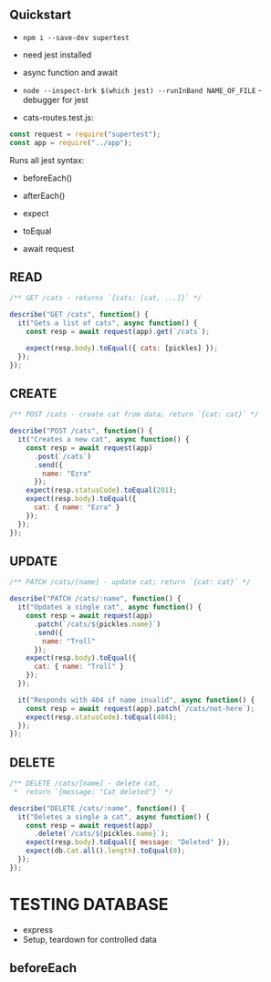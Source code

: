 ## Quickstart

- `npm i --save-dev supertest`
- need jest installed
- async function and await
- `node --inspect-brk $(which jest) --runInBand NAME_OF_FILE` - debugger for jest

- cats-routes.test.js:

```JavaScript
const request = require("supertest");
const app = require("../app");
```

Runs all jest syntax:

- beforeEach()
- afterEach()
- expect
- toEqual

- await request

## READ

```JavaScript
/** GET /cats - returns `{cats: [cat, ...]}` */

describe("GET /cats", function() {
  it("Gets a list of cats", async function() {
    const resp = await request(app).get(`/cats`);

    expect(resp.body).toEqual({ cats: [pickles] });
  });
});
```

## CREATE

```JavaScript
/** POST /cats - create cat from data; return `{cat: cat}` */

describe("POST /cats", function() {
  it("Creates a new cat", async function() {
    const resp = await request(app)
      .post(`/cats`)
      .send({
        name: "Ezra"
      });
    expect(resp.statusCode).toEqual(201);
    expect(resp.body).toEqual({
      cat: { name: "Ezra" }
    });
  });
});
```

## UPDATE

```JavaScript
/** PATCH /cats/[name] - update cat; return `{cat: cat}` */

describe("PATCH /cats/:name", function() {
  it("Updates a single cat", async function() {
    const resp = await request(app)
      .patch(`/cats/${pickles.name}`)
      .send({
        name: "Troll"
      });
    expect(resp.body).toEqual({
      cat: { name: "Troll" }
    });
  });

  it("Responds with 404 if name invalid", async function() {
    const resp = await request(app).patch(`/cats/not-here`);
    expect(resp.statusCode).toEqual(404);
  });
});
```

## DELETE

```JavaScript
/** DELETE /cats/[name] - delete cat,
 *  return `{message: "Cat deleted"}` */

describe("DELETE /cats/:name", function() {
  it("Deletes a single a cat", async function() {
    const resp = await request(app)
      .delete(`/cats/${pickles.name}`);
    expect(resp.body).toEqual({ message: "Deleted" });
    expect(db.Cat.all().length).toEqual(0);
  });
});
```

# TESTING DATABASE
- express
- Setup, teardown for controlled data



## beforeEach


